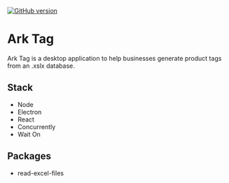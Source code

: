 [![GitHub version](https://badge.fury.io/gh/owinckle%2Fark-tag.svg)](https://badge.fury.io/gh/owinckle%2Fark-tag)

# Ark Tag
Ark Tag is a desktop application to help businesses generate product tags from an .xslx database.

## Stack
- Node
- Electron
- React
- Concurrently
- Wait On

## Packages
- read-excel-files